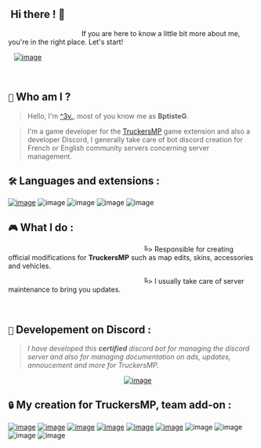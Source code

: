 ## ‎ ‎ ‎ ‎ ‎ ‎ ‎ ‎ ‎ ‎ ‎ ‎ ‎ ‎ ‎ ‎ ‎ ‎ ‎ ‎ ‎ ‎ ‎ ‎ ‎ ‎ ‎ ‎ ‎ ‎ ‎ ‎ ‎ ‎ ‎ ‎ ‎ ‎ ‎ ‎ ‎ ‎ ‎ ‎ ‎ ‎ ‎ ‎ ‎ ‎ ‎ ‎ ‎ ‎ ‎ ‎ ‎ ‎ ‎ ‎  ‎ ‎ ‎ ‎ ‎ ‎‎ Hi there ! 👋

  ‎ ‎ ‎ ‎ ‎ ‎ ‎ ‎ ‎ ‎ ‎ ‎ ‎ ‎ ‎ ‎ ‎ ‎ ‎ ‎ ‎ ‎ ‎‎ ‎ ‎‎ ‎ ‎ ‎ ‎ ‎ ‎ ‎  ‎ ‎ ‎ ‎  ‎ ‎ If you are here to know a little bit more about me, you're in the right place. Let's start!

  ‎ ‎
  ‎ [![image](https://github.com/3v-exe/3v-exe/assets/123122023/9b6d6076-8570-4768-8d89-25aa8c119109)](https://media.discordapp.net/attachments/307488652701728769/1105155315432960151/ReplicationFrameworkTruckersMP.png?ex=660ad397&is=65f85e97&hm=d60d126ccedbcf62cfd403b33e2739423e97fc3837ee64292f03390aacd88dc5&=&format=webp&quality=lossless&width=1221&height=687)

  ‎ 
  

## `👀`  Who am I ?                                                            
> Hello, I'm <a href="https://truckersmp.com/vtc/1">^3v.</a>, most of you know me as **BptisteG**.


> I'm a game developer for the <a href="https://truckersmp.com/">TruckersMP</a> game extension and also a developer Discord, I generally take care of bot discord creation for French or English community servers concerning server management.



## `🛠️`  __Languages and extensions :__ 


[![image](https://github.com/3v-exe/3v-exe/assets/123122023/5c43e55e-04d8-413a-9625-13a81fc6e1f7)](https://media.discordapp.net/attachments/1097697420529377380/1140433565289549885/c-sharp-c-logo-02F17714BA-seeklogo.png?ex=6609f806&is=65f78306&hm=cf5252bc1671dde7d04aa9cc04eb3bee326a1f1d5bc86f26ef8b31b35e3dd6e2&=&format=webp&quality=lossless)
![image](https://github.com/3v-exe/3v-exe/assets/123122023/db9f0f77-ce11-42c9-8446-4b618c61b261)
![image](https://github.com/3v-exe/3v-exe/assets/123122023/d4ad6318-bd62-4342-b8d1-87e0da966b85)
![image](https://github.com/3v-exe/3v-exe/assets/123122023/65b52dae-c93e-406a-87a1-9ef30390de96)
![image](https://github.com/3v-exe/3v-exe/assets/123122023/8749da1f-9cf6-407e-b873-2625ab0e19db)


## `🎮` __What I do :__ 


‎‎ ‎ ‎ ‎‎ ‎‎ ‎ ‎ ‎‎ ‎‎ ‎ ‎ ‎‎ ‎‎ ‎ ‎ ‎‎ ‎‎‎ ‎ ‎ ‎‎ ‎‎ ‎ ‎ ‎‎ ‎‎ ‎ ‎ ‎‎ ‎‎ ‎ ‎ ‎‎ ‎‎ ‎ ‎ ‎‎ ‎‎ ‎ ‎ ‎‎ ‎‎ ‎ ‎ ‎‎ ‎‎ ‎ ‎ ‎‎ ‎‎ ‎ ‎ ‎‎ ‎‎ ‎ ‎ ‎‎ ‎‎ ‎ ‎ ‎‎ ‎‎ ‎ ‎ ‎‎ ‎‎ ‎ ‎ ‎‎ ‎‎‎ ‎ ‎ ‎‎ ‎‎ ‎ ‎ ‎‎ ‎‎ ‎ ‎ ‎‎ ‎‎ ‎ ‎ ‎‎ ‎‎ ‎ ‎ ‎‎ ‎‎ ‎ ‎ ‎‎ ‎‎ ‎ ‎ ‎‎ ‎‎ ‎ ‎ ‎‎ ‎‎ ‎ ‎ ‎‎ ‎‎ ‎ ‎ ‎‎ ‎‎ ‎ ‎ ‎‎ ‎‎ ‎ ‎ ‎‎ ‎‎ ‎ ‎ ‎‎ ‎‎ ‎ ‎ ‎‎ ‎‎ ‎ ‎ ‎‎ ‎‎ ‎ ‎ ‎‎ ‎‎ ‎ ‎ ‎‎ ‎‎ ‎ ‎ ‎‎ ‎‎ ‎ ‎ ‎‎ ‎‎ ‎ ‎ ‎‎ ‎‎ ‎ ‎ ‎‎ ‎‎ ‎ ‎ ‎‎ ‎‎ ‎ ‎ ‎‎ ‎ ‎ ‎ ‎‎ ‎‎ ‎ ‎ ‎‎ ‎‎ ‎ ‎ ‎‎ ‎‎ ‎ ‎ ‎‎ ‎‎ ‎ ‎ ‎‎‎‎‎╚> Responsible for creating official modifications for **TruckersMP** such as map edits, skins, accessories and vehicles.


 ‎ ‎ ‎‎ ‎ ‎ ‎ ‎‎ ‎‎ ‎ ‎ ‎‎ ‎‎ ‎ ‎ ‎‎ ‎‎ ‎ ‎ ‎‎ ‎‎ ‎  ‎ ‎ ‎‎ ‎ ‎ ‎ ‎‎ ‎‎ ‎ ‎ ‎‎ ‎‎ ‎ ‎ ‎‎ ‎‎ ‎ ‎ ‎‎ ‎‎ ‎ ‎ ‎ ‎ ‎‎ ‎ ‎ ‎ ‎‎ ‎‎ ‎ ‎ ‎‎ ‎‎ ‎ ‎ ‎‎ ‎‎ ‎ ‎ ‎‎ ‎‎ ‎ ‎ ‎ ‎ ‎‎ ‎ ‎ ‎ ‎‎ ‎‎ ‎ ‎ ‎‎ ‎‎ ‎ ‎ ‎‎ ‎‎ ‎ ‎ ‎‎ ‎‎ ‎ ‎ ‎ ‎ ‎‎ ‎ ‎ ‎ ‎‎ ‎‎ ‎ ‎ ‎‎ ‎‎ ‎ ‎ ‎‎ ‎‎ ‎ ‎ ‎‎ ‎‎ ‎ ‎ ‎ ‎ ‎‎ ‎ ‎ ‎ ‎‎ ‎‎ ‎ ‎ ‎‎ ‎‎ ‎ ‎ ‎‎ ‎‎ ‎ ‎ ‎‎ ‎‎ ‎ ‎ ‎ ‎ ‎‎ ‎ ‎ ‎ ‎‎ ‎‎ ‎ ‎ ‎‎ ‎‎ ‎ ‎ ‎‎ ‎‎ ‎ ‎ ‎‎ ‎‎ ‎ ‎ ‎ ‎ ‎‎ ‎ ‎ ‎ ‎‎ ‎‎ ‎ ‎ ‎‎ ‎‎ ‎ ‎ ‎‎ ‎‎ ‎ ‎ ‎‎ ‎‎ ‎ ‎ ‎ ‎ ‎‎ ‎ ‎ ‎ ‎‎ ‎‎ ‎ ‎ ‎‎ ‎‎ ‎‎╚> I usually take care of server maintenance to bring you updates.

‎ ‎ ‎ ‎ ‎ ‎‎ ‎ ‎ ‎ ‎ ‎‎ ‎ ‎ ‎ ‎ ‎‎ ‎ ‎ ‎ ‎ ‎‎ ‎ ‎ ‎ ‎ ‎ ‎ ‎ ‎ ‎ ‎‎ ‎ ‎ ‎ ‎ ‎‎ ‎ ‎ ‎ ‎ ‎‎ ‎ ‎ ‎ ‎ ‎‎‎ ‎‎ ‎ ‎ ‎ ‎ ‎‎ ‎ ‎ ‎ ‎ ‎ ‎ ‎ ‎ 




## `🚨` __Developement on Discord :__

> *I have developed this **certified** discord bot for managing the discord server and also for managing documentation on ads, updates, annoucement and more for TruckersMP.*


‎ ‎ ‎ ‎ ‎ ‎‎ ‎ ‎ ‎ ‎ ‎‎ ‎ ‎ ‎ ‎ ‎‎ ‎ ‎ ‎ ‎ ‎‎ ‎ ‎ ‎ ‎ ‎‎ ‎ ‎ ‎ ‎ ‎ ‎‎ ‎ ‎ ‎ ‎ ‎‎ ‎ ‎ ‎ ‎ ‎‎ ‎ ‎ ‎ ‎ ‎‎ ‎ ‎ ‎ ‎ ‎‎ ‎ ‎ ‎ ‎ ‎‎ ‎ ‎ ‎ ‎[![image](https://github.com/3v-exe/3v-exe/assets/123122023/a03bc293-dedd-438d-a89f-ccfbcb612361)](https://cdn.discordapp.com/attachments/1097697420529377380/1221316252027453570/image.png?ex=66122265&is=65ffad65&hm=137d1fc4d27501240ccbb7d0f517efde61259bf6ea137bcc47a38251cd025fd2&)



## `🔒` __My creation for TruckersMP, team add-on :__
[![image](https://github.com/3v-exe/3v-exe/assets/123122023/8ba2559b-71c7-4622-877f-9199beaf50ee)](https://media.discordapp.net/attachments/307488652701728769/1058897792732504184/ECAA2129-5452-4BFD-8ED6-3073C9B5AD68.png?width=1246&height=701&ex=6611e26b&is=65ff6d6b&hm=f23919afaf12b6c3cf2eccabe0669645dad9fb036c121a8d68a8cce7aa7cfcb0&)
[![image](https://github.com/3v-exe/3v-exe/assets/123122023/2db62f88-e87d-484b-a8f3-c0d74444e004)](https://cdn.discordapp.com/attachments/307488652701728769/1098294946873741454/ets2_20220429_184159_00.png?ex=660d8de0&is=65fb18e0&hm=f4efd00baa60407c702a1b4101fddf2959e4b8c136d01bafdf8ff2ec15505634&)
[![image](https://github.com/3v-exe/3v-exe/assets/123122023/d53bce07-a038-4e16-a126-ce740b6d7d8b)](https://cdn.discordapp.com/attachments/1063958014970822736/1094915331555868702/Euro_Truck_Simulator_2_Screenshot_2023.04.10_-_11.00.41.29.png?ex=660a7cdd&is=65f807dd&hm=c46e51679d6975d460ec3890a6e3bb4c443b15a34ed3c890fd9fd4440fdf05ff&)
[![image](https://github.com/3v-exe/3v-exe/assets/123122023/7ae96e6f-8140-447d-9d00-b63a1ef940f1)](https://cdn.discordapp.com/attachments/1063958014970822736/1135287440261779498/ets2_20230730_200011_00.png?ex=6609b452&is=65f73f52&hm=8dbe35312fd07979f484b69d8f5e7a673c68231c135a2a0244b3cc730d862243&)
[![image](https://github.com/3v-exe/3v-exe/assets/123122023/78da3b74-c58b-4b8d-aa71-199baa066b6a)](https://media.discordapp.net/attachments/307488652701728769/979046267986538526/unknown.png?width=1246&height=701&ex=660d7864&is=65fb0364&hm=465e0158ce59a1056cece5fb14a492f9e70491ddd194a8fa843bb452f7069790&)
[![image](https://github.com/3v-exe/3v-exe/assets/123122023/2277a025-4282-4620-8f59-04db72f2e84e)](https://media.discordapp.net/attachments/307488652701728769/1058897792732504184/ECAA2129-5452-4BFD-8ED6-3073C9B5AD68.png?ex=6611e26b&is=65ff6d6b&hm=f23919afaf12b6c3cf2eccabe0669645dad9fb036c121a8d68a8cce7aa7cfcb0&=&format=webp&quality=lossless&width=1221&height=687)
![image](https://github.com/3v-exe/3v-exe/assets/123122023/410bff3c-9e56-40c9-9471-2ceba1d31210)
![image](https://github.com/3v-exe/3v-exe/assets/123122023/06fc0c95-c41d-4f3b-8281-f4a67798996c)
![image](https://github.com/3v-exe/3v-exe/assets/123122023/2c222c1c-eab7-45be-bc3a-1022bb262679)
![image](https://github.com/3v-exe/3v-exe/assets/123122023/dd2cf09f-121d-4a6f-abae-39c70800876e)
